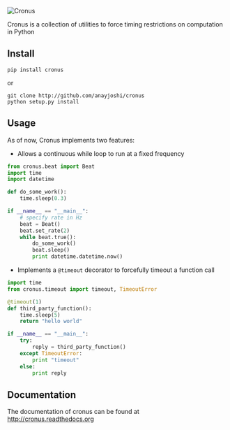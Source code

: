 ![Cronus](/docs/_static/cronus-extended-logo.png?raw=true "Cronus Logo")

Cronus is a collection of utilities to force timing restrictions on computation in Python

## Install

```
pip install cronus
```

or

```
git clone http://github.com/anayjoshi/cronus
python setup.py install
```

## Usage

As of now, Cronus implements two features:

* Allows a continuous while loop to run at a fixed frequency

```python
from cronus.beat import Beat
import time
import datetime

def do_some_work():
    time.sleep(0.3)

if __name__ == "__main__":
    # specify rate in Hz
    beat = Beat()
    beat.set_rate(2)
    while beat.true():
        do_some_work()
        beat.sleep()
        print datetime.datetime.now()
```

* Implements a `@timeout` decorator to forcefully timeout a function call

```python
import time
from cronus.timeout import timeout, TimeoutError

@timeout(1)
def third_party_function():
    time.sleep(5)
    return "hello world"

if __name__ == "__main__":
    try:
        reply = third_party_function()
    except TimeoutError:
        print "timeout"
    else:
        print reply
```

## Documentation

The documentation of cronus can be found at http://cronus.readthedocs.org
